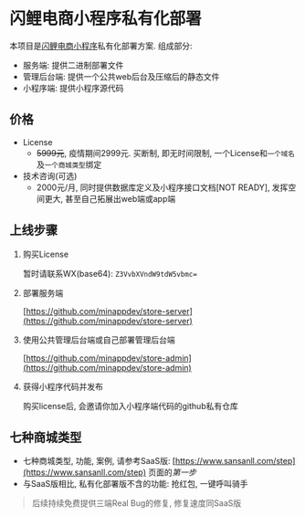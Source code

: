 # 闪鲤电商小程序私有化部署

本项目是[闪鲤电商小程序](https://www.sansanll.com)私有化部署方案. 组成部分:

* 服务端: 提供二进制部署文件
* 管理后台端: 提供一个公共web后台及压缩后的静态文件
* 小程序端: 提供小程序源代码

## 价格

* License
    * ~~5999元~~, 疫情期间2999元. 买断制, 即无时间限制, 一个License和`一个域名`及`一个商城类型`绑定
* 技术咨询(可选)
    * 2000元/月, 同时提供数据库定义及小程序接口文档[NOT READY], 发挥空间更大, 甚至自己拓展出web端或app端

## 上线步骤

1. 购买License

    暂时请联系WX(base64): `Z3VvbXVndW9tdW5vbmc=`

2. 部署服务端

    [https://github.com/minappdev/store-server](https://github.com/minappdev/store-server)

3. 使用公共管理后台端或自己部署管理后台端

    [https://github.com/minappdev/store-admin](https://github.com/minappdev/store-admin)

4. 获得小程序代码并发布

    购买license后, 会邀请你加入小程序端代码的github私有仓库

## 七种商城类型

* 七种商城类型, 功能, 案例, 请参考SaaS版: [https://www.sansanll.com/step](https://www.sansanll.com/step) 页面的*第一步*
* 与SaaS版相比, 私有化部署版不含的功能: 抢红包, 一键呼叫骑手

> 后续持续免费提供三端Real Bug的修复, 修复速度同SaaS版
